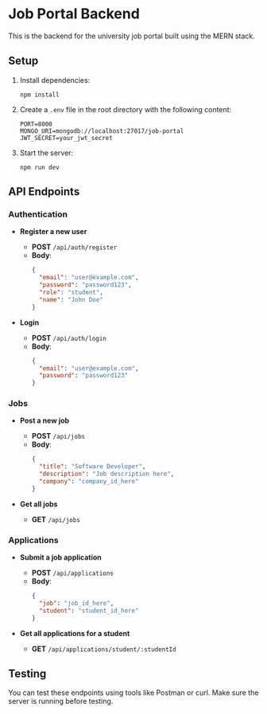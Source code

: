 # Job Portal Backend

This is the backend for the university job portal built using the MERN stack.

## Setup

1. Install dependencies:
   ```
   npm install
   ```

2. Create a `.env` file in the root directory with the following content:
   ```
   PORT=8000
   MONGO_URI=mongodb://localhost:27017/job-portal
   JWT_SECRET=your_jwt_secret
   ```

3. Start the server:
   ```
   npm run dev
   ```

## API Endpoints

### Authentication

- **Register a new user**
  - **POST** `/api/auth/register`
  - **Body**:
    ```json
    {
      "email": "user@example.com",
      "password": "password123",
      "role": "student",
      "name": "John Doe"
    }
    ```

- **Login**
  - **POST** `/api/auth/login`
  - **Body**:
    ```json
    {
      "email": "user@example.com",
      "password": "password123"
    }
    ```

### Jobs

- **Post a new job**
  - **POST** `/api/jobs`
  - **Body**:
    ```json
    {
      "title": "Software Developer",
      "description": "Job description here",
      "company": "company_id_here"
    }
    ```

- **Get all jobs**
  - **GET** `/api/jobs`

### Applications

- **Submit a job application**
  - **POST** `/api/applications`
  - **Body**:
    ```json
    {
      "job": "job_id_here",
      "student": "student_id_here"
    }
    ```

- **Get all applications for a student**
  - **GET** `/api/applications/student/:studentId`

## Testing

You can test these endpoints using tools like Postman or curl. Make sure the server is running before testing. 